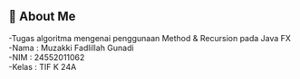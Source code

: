 ## 🚀 About Me
-Tugas algoritma mengenai penggunaan Method & Recursion pada Java FX <br>
-Nama    : Muzakki Fadlillah Gunadi<br>
-NIM     : 24552011062<br>
-Kelas   : TIF K 24A<br>
